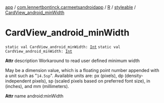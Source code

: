 [app](../../../index.md) / [com.lennertbontinck.carmeetsandroidapp](../../index.md) / [R](../index.md) / [styleable](index.md) / [CardView_android_minWidth](./-card-view_android_min-width.md)

# CardView_android_minWidth

`static val CardView_android_minWidth: `[`Int`](https://kotlinlang.org/api/latest/jvm/stdlib/kotlin/-int/index.html)
`static val CardView_android_minWidth: `[`Int`](https://kotlinlang.org/api/latest/jvm/stdlib/kotlin/-int/index.html)

**Attr**
description Workaround to read user defined minimum width

May be a dimension value, which is a floating point number appended with a unit such as "`14.5sp`". Available units are: px (pixels), dp (density-independent pixels), sp (scaled pixels based on preferred font size), in (inches), and mm (millimeters).

**Attr**
name android:minWidth

